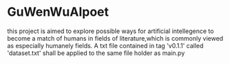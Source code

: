 # GuWenWuAIpoet
this project is aimed to explore possible ways for artificial intellegence to become a match of humans in fields of literature,which is commonly viewed as especially humanely fields.
A txt file contained in tag 'v0.1.1' called 'dataset.txt' shall be applied to the same file holder as main.py
